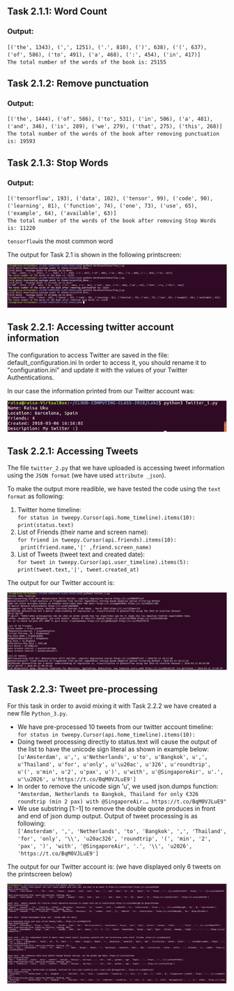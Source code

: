 ## Task 2.1.1: Word Count ##

### Output: ###

`[('the', 1343), (',', 1251), ('.', 810), (')', 638), ('(', 637), ('of', 586), ('to', 491), ('a', 468), (':', 454), ('in', 417)]` <br />
`The total number of the words of the book is: 25155`


## Task 2.1.2: Remove punctuation ##

### Output: ###

`[('the', 1444), ('of', 586), ('to', 531), ('in', 506), ('a', 481), ('and', 346), ('is', 289), ('we', 279), ('that', 275), ('this', 268)]`<br />
`The total number of the words of the book after removing punctuation is: 19593`


## Task 2.1.3: Stop Words ##

### Output: ###

`[('tensorflow', 193), ('data', 102), ('tensor', 99), ('code', 90), ('learning', 81), ('function', 74), ('one', 73), ('use', 65), ('example', 64), ('available', 63)]`<br />
`The total number of the words of the book after removing Stop Words is: 11220`

`tensorflow`is the most common word 

The output for Task 2.1 is shown in the following  printscreen:

![alt text](https://github.com/ferdidolot/CLOUD-COMPUTING-CLASS-2018/blob/master/Lab2/Lab2.1_Output.png)


## Task 2.2.1: Accessing twitter account information ##

The configuration to access Twitter are saved in the file: default_configuration.ini
In order to access it, you should rename it to "configuration.ini" and update it with the values of your Twitter Authentications.

In our case the information printed from our Twitter account was:

![alt text](https://github.com/ferdidolot/CLOUD-COMPUTING-CLASS-2018/blob/master/Lab2/Lab2.2.1_Output.png)


## Task 2.2.1: Accessing Tweets ##

The file `twitter_2.py` that we have uploaded is accessing tweet information using the `JSON format` (we have used `attribute _json`).

To make the output more readible, we have tested the code using the `text format` as following:

1. Twitter home timeline:<br />
`for status in tweepy.Cursor(api.home_timeline).items(10):`<br />
    `print(status.text)`
    <br />
2. List of Friends (their name and screen name): <br />
`for friend in tweepy.Cursor(api.friends).items(10):`<br />
   ` print(friend.name,'|' ,friend.screen_name)`
    <br />
3. List of Tweets (tweet text and created date):<br />
`for tweet in tweepy.Cursor(api.user_timeline).items(5):`<br />
   `print(tweet.text,'|', tweet.created_at)`
   
The output for our Twitter account is: 

![alt text](https://github.com/ferdidolot/CLOUD-COMPUTING-CLASS-2018/blob/master/Lab2/Lab2.2.2_Output.png)

## Task 2.2.3: Tweet pre-processing ##

For this task in order to avoid mixing it with Task 2.2.2 we have created a new file `Python_3.py`.  

* We have pre-processed 10 tweets from our twitter account timeline:<br />
    `for status in tweepy.Cursor(api.home_timeline).items(10):`<br />
* Doing tweet processing directly to status.text will cause the output of the list to have the unicode sign literal as shown in example below:<br />
    `[u'Amsterdam', u',', u'Netherlands', u'to', u'Bangkok', u',', u'Thailand', u'for', u'only', u'\u20ac', u'326', u'roundtrip', u'(', u'min', u'2', u'pax', u')', u'with', u'@SingaporeAir', u'.', u'\u2026', u'https://t.co/BqM0VJLuE9']`
* In order to remove the unicode sign 'u', we used json.dumps function:<br /> 
    `"Amsterdam, Netherlands to Bangkok, Thailand for only €326 roundtrip (min 2 pax) with @SingaporeAir.… https://t.co/BqM0VJLuE9"`
* We use substring [1:-1] to remove the double quote produces in front and end of json dump output. Output of tweet processing is as following: <br />
    `['Amsterdam', ',', 'Netherlands', 'to', 'Bangkok', ',', 'Thailand', 'for', 'only', '\\', 'u20ac326', 'roundtrip', '(', 'min', '2', 'pax', ')', 'with', '@SingaporeAir', '.', '\\', 'u2026', 'https://t.co/BqM0VJLuE9']`
    

The output for our Twitter account is: (we have displayed only 6 tweets on the printscreen below) 

![alt text](https://github.com/ferdidolot/CLOUD-COMPUTING-CLASS-2018/blob/master/Lab2/Lab2.2.3_Output.png)





